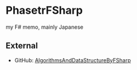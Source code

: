 # PhasetrFSharp

my F# memo, mainly Japanese

## External

- GitHub: [AlgorithmsAndDataStructureByFSharp](https://github.com/phasetr/AlgorithmsAndDataStructureByFSharp)
